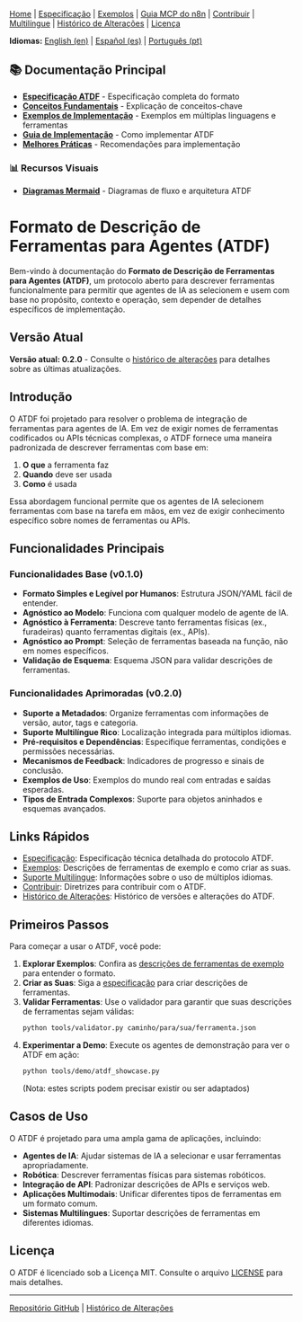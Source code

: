 [Home](index.md) | [Especificação](specification.md) | [Exemplos](examples.md) | [Guia MCP do n8n](n8n_mcp_server_guide.md) | [Contribuir](contributing.md) | [Multilíngue](multilingual.md) | [Histórico de Alterações](changelog.md) | [Licença](license.md)

**Idiomas:** [English (en)](../en/index.md) | [Español (es)](../es/index.md) | [Português (pt)](index.md)

## 📚 Documentação Principal

- **[Especificação ATDF](../docs/ATDF_SPECIFICATION.md)** - Especificação completa do formato
- **[Conceitos Fundamentais](../docs/CONCEPTS.md)** - Explicação de conceitos-chave
- **[Exemplos de Implementação](../docs/examples.md)** - Exemplos em múltiplas linguagens e ferramentas
- **[Guia de Implementação](./IMPLEMENTATION_GUIDE.md)** - Como implementar ATDF
- **[Melhores Práticas](./BEST_PRACTICES.md)** - Recomendações para implementação

### 📊 **Recursos Visuais**
- **[Diagramas Mermaid](../MERMAID_DIAGRAMS.md)** - Diagramas de fluxo e arquitetura ATDF

# Formato de Descrição de Ferramentas para Agentes (ATDF)

Bem-vindo à documentação do **Formato de Descrição de Ferramentas para Agentes (ATDF)**, um protocolo aberto para descrever ferramentas funcionalmente para permitir que agentes de IA as selecionem e usem com base no propósito, contexto e operação, sem depender de detalhes específicos de implementação.

## Versão Atual

**Versão atual: 0.2.0** - Consulte o [histórico de alterações](changelog.md) para detalhes sobre as últimas atualizações.

## Introdução

O ATDF foi projetado para resolver o problema de integração de ferramentas para agentes de IA. Em vez de exigir nomes de ferramentas codificados ou APIs técnicas complexas, o ATDF fornece uma maneira padronizada de descrever ferramentas com base em:

1.  **O que** a ferramenta faz
2.  **Quando** deve ser usada
3.  **Como** é usada

Essa abordagem funcional permite que os agentes de IA selecionem ferramentas com base na tarefa em mãos, em vez de exigir conhecimento específico sobre nomes de ferramentas ou APIs.

## Funcionalidades Principais

### Funcionalidades Base (v0.1.0)
- **Formato Simples e Legível por Humanos**: Estrutura JSON/YAML fácil de entender.
- **Agnóstico ao Modelo**: Funciona com qualquer modelo de agente de IA.
- **Agnóstico à Ferramenta**: Descreve tanto ferramentas físicas (ex., furadeiras) quanto ferramentas digitais (ex., APIs).
- **Agnóstico ao Prompt**: Seleção de ferramentas baseada na função, não em nomes específicos.
- **Validação de Esquema**: Esquema JSON para validar descrições de ferramentas.

### Funcionalidades Aprimoradas (v0.2.0)
- **Suporte a Metadados**: Organize ferramentas com informações de versão, autor, tags e categoria.
- **Suporte Multilíngue Rico**: Localização integrada para múltiplos idiomas.
- **Pré-requisitos e Dependências**: Especifique ferramentas, condições e permissões necessárias.
- **Mecanismos de Feedback**: Indicadores de progresso e sinais de conclusão.
- **Exemplos de Uso**: Exemplos do mundo real com entradas e saídas esperadas.
- **Tipos de Entrada Complexos**: Suporte para objetos aninhados e esquemas avançados.

## Links Rápidos

- [Especificação](specification.md): Especificação técnica detalhada do protocolo ATDF.
- [Exemplos](examples.md): Descrições de ferramentas de exemplo e como criar as suas.
- [Suporte Multilíngue](multilingual.md): Informações sobre o uso de múltiplos idiomas.
- [Contribuir](contributing.md): Diretrizes para contribuir com o ATDF.
- [Histórico de Alterações](changelog.md): Histórico de versões e alterações do ATDF.

## Primeiros Passos

Para começar a usar o ATDF, você pode:

1.  **Explorar Exemplos**: Confira as [descrições de ferramentas de exemplo](examples.md) para entender o formato.
2.  **Criar as Suas**: Siga a [especificação](specification.md) para criar descrições de ferramentas.
3.  **Validar Ferramentas**: Use o validador para garantir que suas descrições de ferramentas sejam válidas:
    ```bash
    python tools/validator.py caminho/para/sua/ferramenta.json
    ```
4.  **Experimentar a Demo**: Execute os agentes de demonstração para ver o ATDF em ação:
    ```bash
    python tools/demo/atdf_showcase.py
    ```
    (Nota: estes scripts podem precisar existir ou ser adaptados)

## Casos de Uso

O ATDF é projetado para uma ampla gama de aplicações, incluindo:

- **Agentes de IA**: Ajudar sistemas de IA a selecionar e usar ferramentas apropriadamente.
- **Robótica**: Descrever ferramentas físicas para sistemas robóticos.
- **Integração de API**: Padronizar descrições de APIs e serviços web.
- **Aplicações Multimodais**: Unificar diferentes tipos de ferramentas em um formato comum.
- **Sistemas Multilíngues**: Suportar descrições de ferramentas em diferentes idiomas.

## Licença

O ATDF é licenciado sob a Licença MIT. Consulte o arquivo [LICENSE](license.md) para mais detalhes.

---

[Repositório GitHub](https://github.com/MauricioPerera/agent-tool-description-format) | [Histórico de Alterações](changelog.md) 